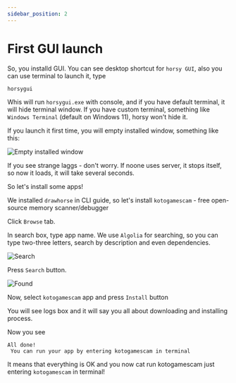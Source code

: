 ```yaml
---
sidebar_position: 2
---
```


# First GUI launch

So, you installd GUI. You can see desktop shortcut for ```horsy GUI```, also you can use terminal to launch it, type
```
horsygui
```

Whis will run ```horsygui.exe``` with console, and if you have default terminal, it will hide terminal window. If you have custom terminal, something like ```Windows Terminal``` (default on Windows 11), horsy won't hide it.

If you launch it first time, you will empty installed window, something like this:

![Empty installed window](/img/legacy/for-users/first-gui-launch/empty-installed.png)

If you see strange laggs - don't worry. If noone uses server, it stops itself, so now it loads, it will take several seconds.

So let's install some apps!

We installed ```drawhorse``` in CLI guide, so let's install ```kotogamescam``` - free open-source memory scanner/debugger

Click ```Browse``` tab.

In search box, type app name. We use `Algolia` for searching, so you can type two-three letters, search by description and even dependencies.

![Search](/img/legacy/for-users/first-gui-launch/kotosearch.png)

Press `Search` button.

![Found](/img/legacy/for-users/first-gui-launch/found.png)

Now, select `kotogamescam` app and press `Install` button

You will see logs box and it will say you all about downloading and installing process.

Now you see
```
All done!
 You can run your app by entering kotogamescam in terminal
```
It means that everything is OK and you now cat run kotogamescam just entering `kotogamescam` in terminal!
